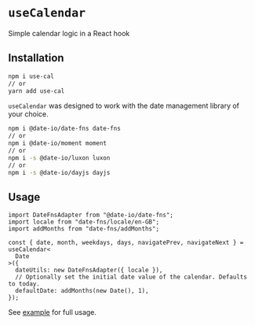 # `useCalendar`

Simple calendar logic in a React hook

## Installation

```bash
npm i use-cal
// or
yarn add use-cal
```

`useCalendar` was designed to work with the date management library of your choice.

```bash
npm i @date-io/date-fns date-fns
// or
npm i @date-io/moment moment
// or
npm i -s @date-io/luxon luxon
// or
npm i -s @date-io/dayjs dayjs
```

## Usage

```tsx
import DateFnsAdapter from "@date-io/date-fns";
import locale from "date-fns/locale/en-GB";
import addMonths from "date-fns/addMonths";

const { date, month, weekdays, days, navigatePrev, navigateNext } = useCalendar<
  Date
>({
  dateUtils: new DateFnsAdapter({ locale }),
  // Optionally set the initial date value of the calendar. Defaults to today.
  defaultDate: addMonths(new Date(), 1),
});
```

See [example](https://github.com/stuart-williams/use-calendar/blob/main/pages/index.tsx) for full usage.
